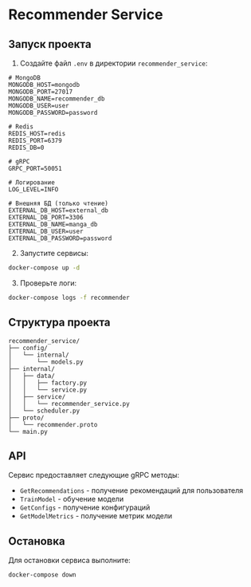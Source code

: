 # Recommender Service

## Запуск проекта

1. Создайте файл `.env` в директории `recommender_service`:
```env
# MongoDB
MONGODB_HOST=mongodb
MONGODB_PORT=27017
MONGODB_NAME=recommender_db
MONGODB_USER=user
MONGODB_PASSWORD=password

# Redis
REDIS_HOST=redis
REDIS_PORT=6379
REDIS_DB=0

# gRPC
GRPC_PORT=50051

# Логирование
LOG_LEVEL=INFO

# Внешняя БД (только чтение)
EXTERNAL_DB_HOST=external_db
EXTERNAL_DB_PORT=3306
EXTERNAL_DB_NAME=manga_db
EXTERNAL_DB_USER=user
EXTERNAL_DB_PASSWORD=password
```

2. Запустите сервисы:
```bash
docker-compose up -d
```

3. Проверьте логи:
```bash
docker-compose logs -f recommender
```

## Структура проекта

```
recommender_service/
├── config/
│   └── internal/
│       └── models.py
├── internal/
│   ├── data/
│   │   ├── factory.py
│   │   └── service.py
│   ├── service/
│   │   └── recommender_service.py
│   └── scheduler.py
├── proto/
│   └── recommender.proto
└── main.py
```

## API

Сервис предоставляет следующие gRPC методы:

- `GetRecommendations` - получение рекомендаций для пользователя
- `TrainModel` - обучение модели
- `GetConfigs` - получение конфигураций
- `GetModelMetrics` - получение метрик модели

## Остановка

Для остановки сервиса выполните:

```bash
docker-compose down
```
